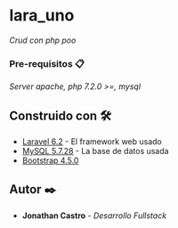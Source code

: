 # lara_uno

_Crud con php poo_


### Pre-requisitos 📋

_Server apache, php 7.2.0 >=, mysql_


## Construido con 🛠️

* [Laravel 6.2](https://laravel.com/docs/6.x) - El framework web usado
* [MySQL 5.7.28](https://www.mysql.com/downloads/) - La base de datos usada
* [Bootstrap 4.5.0](https://getbootstrap.com/docs/4.5/getting-started/download/)

## Autor ✒️

* **Jonathan Castro** - *Desarrollo Fullstack*
